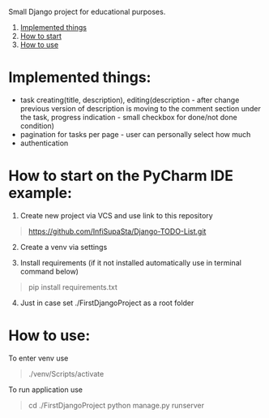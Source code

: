 Small Django project for educational purposes.

1. [Implemented things](#Implemented-things)
2. [How to start](#How-to-start-on-the-PyCharm-IDE-example)
3. [How to use](#How-to-use)


# Implemented things:
- task creating(title, description), editing(description - after change previous version of description is moving to the comment section under the task, progress indication - small checkbox for done/not done condition)
- pagination for tasks per page - user can personally select how much
- authentication

# How to start on the PyCharm IDE example:

1) Create new project via VCS and use link to this repository

> https://github.com/InfiSupaSta/Django-TODO-List.git

2) Create a venv via settings

3) Install requirements (if it not installed automatically use in terminal command below)

> pip install requirements.txt

4) Just in case set ./FirstDjangoProject as a root folder

# How to use:

To enter venv use

> ./venv/Scripts/activate

To run application use

> cd ./FirstDjangoProject
> python manage.py runserver

